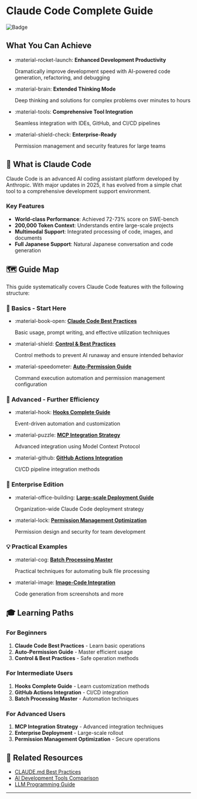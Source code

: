 # Claude Code Complete Guide

![Badge](https://img.shields.io/badge/AI-Claude_Code-blue.svg)

## What You Can Achieve

<div class="grid cards" markdown>

-   :material-rocket-launch: **Enhanced Development Productivity**
    
    Dramatically improve development speed with AI-powered code generation, refactoring, and debugging

-   :material-brain: **Extended Thinking Mode**
    
    Deep thinking and solutions for complex problems over minutes to hours

-   :material-tools: **Comprehensive Tool Integration**
    
    Seamless integration with IDEs, GitHub, and CI/CD pipelines

-   :material-shield-check: **Enterprise-Ready**
    
    Permission management and security features for large teams

</div>

## 📖 What is Claude Code

Claude Code is an advanced AI coding assistant platform developed by Anthropic. With major updates in 2025, it has evolved from a simple chat tool to a comprehensive development support environment.

### Key Features

- **World-class Performance**: Achieved 72-73% score on SWE-bench
- **200,000 Token Context**: Understands entire large-scale projects
- **Multimodal Support**: Integrated processing of code, images, and documents
- **Full Japanese Support**: Natural Japanese conversation and code generation

## 🗺️ Guide Map

This guide systematically covers Claude Code features with the following structure:

### 🎯 Basics - Start Here

<div class="grid cards" markdown>

-   :material-book-open: **[Claude Code Best Practices](./claude-code-best-practices.en.md)**
    
    Basic usage, prompt writing, and effective utilization techniques

-   :material-shield: **[Control & Best Practices](./claude-code-control-best-practices.en.md)**
    
    Control methods to prevent AI runaway and ensure intended behavior

-   :material-speedometer: **[Auto-Permission Guide](./claude-code-auto-permission-guide.en.md)**
    
    Command execution automation and permission management configuration

</div>

### 🚀 Advanced - Further Efficiency

<div class="grid cards" markdown>

-   :material-hook: **[Hooks Complete Guide](./claude-code-hooks-guide.md)**
    
    Event-driven automation and customization

-   :material-puzzle: **[MCP Integration Strategy](./claude-code-mcp-integration.md)**
    
    Advanced integration using Model Context Protocol

-   :material-github: **[GitHub Actions Integration](./claude-code-github-actions.md)**
    
    CI/CD pipeline integration methods

</div>

### 🏢 Enterprise Edition

<div class="grid cards" markdown>

-   :material-office-building: **[Large-scale Deployment Guide](./claude-code-enterprise-deployment.md)**
    
    Organization-wide Claude Code deployment strategy

-   :material-lock: **[Permission Management Optimization](./claude-code-permission-optimization.md)**
    
    Permission design and security for team development

</div>

### 💡 Practical Examples

<div class="grid cards" markdown>

-   :material-cog: **[Batch Processing Master](./claude-code-batch-processing.md)**
    
    Practical techniques for automating bulk file processing

-   :material-image: **[Image-Code Integration](./claude-code-image-integration.md)**
    
    Code generation from screenshots and more

</div>

## 🎓 Learning Paths

### For Beginners
1. **Claude Code Best Practices** - Learn basic operations
2. **Auto-Permission Guide** - Master efficient usage
3. **Control & Best Practices** - Safe operation methods

### For Intermediate Users
1. **Hooks Complete Guide** - Learn customization methods
2. **GitHub Actions Integration** - CI/CD integration
3. **Batch Processing Master** - Automation techniques

### For Advanced Users
1. **MCP Integration Strategy** - Advanced integration techniques
2. **Enterprise Deployment** - Large-scale rollout
3. **Permission Management Optimization** - Secure operations

## 🔗 Related Resources

- [CLAUDE.md Best Practices](./claude-md-best-practices.en.md)
- [AI Development Tools Comparison](./ai-development-tools.en.md)
- [LLM Programming Guide](./llm-programming-guide.md)

---

